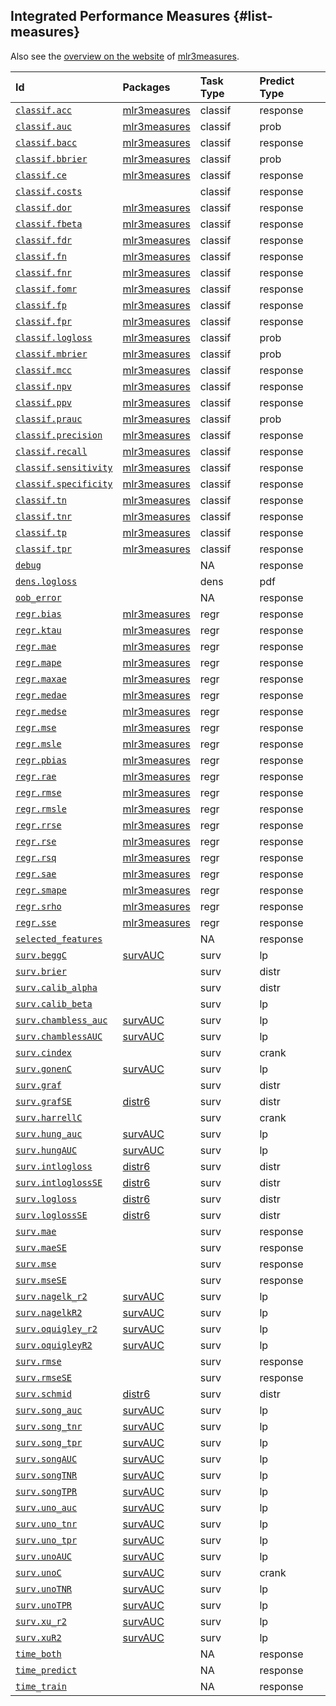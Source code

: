 ## Integrated Performance Measures {#list-measures}

Also see the [overview on the website](https://mlr3measures.mlr-org.com/reference/) of [mlr3measures](https://cran.r-project.org/package=mlr3measures).


|Id                                                                                                   |Packages                                                        |Task Type |Predict Type |
|:----------------------------------------------------------------------------------------------------|:---------------------------------------------------------------|:---------|:------------|
|[`classif.acc`](https://mlr3.mlr-org.com/reference/mlr_measures_classif.acc.html)                    |[mlr3measures](https://cran.r-project.org/package=mlr3measures) |classif   |response     |
|[`classif.auc`](https://mlr3.mlr-org.com/reference/mlr_measures_classif.auc.html)                    |[mlr3measures](https://cran.r-project.org/package=mlr3measures) |classif   |prob         |
|[`classif.bacc`](https://mlr3.mlr-org.com/reference/mlr_measures_classif.bacc.html)                  |[mlr3measures](https://cran.r-project.org/package=mlr3measures) |classif   |response     |
|[`classif.bbrier`](https://mlr3.mlr-org.com/reference/mlr_measures_classif.bbrier.html)              |[mlr3measures](https://cran.r-project.org/package=mlr3measures) |classif   |prob         |
|[`classif.ce`](https://mlr3.mlr-org.com/reference/mlr_measures_classif.ce.html)                      |[mlr3measures](https://cran.r-project.org/package=mlr3measures) |classif   |response     |
|[`classif.costs`](https://mlr3.mlr-org.com/reference/mlr_measures_classif.costs.html)                |                                                                |classif   |response     |
|[`classif.dor`](https://mlr3.mlr-org.com/reference/mlr_measures_classif.dor.html)                    |[mlr3measures](https://cran.r-project.org/package=mlr3measures) |classif   |response     |
|[`classif.fbeta`](https://mlr3.mlr-org.com/reference/mlr_measures_classif.fbeta.html)                |[mlr3measures](https://cran.r-project.org/package=mlr3measures) |classif   |response     |
|[`classif.fdr`](https://mlr3.mlr-org.com/reference/mlr_measures_classif.fdr.html)                    |[mlr3measures](https://cran.r-project.org/package=mlr3measures) |classif   |response     |
|[`classif.fn`](https://mlr3.mlr-org.com/reference/mlr_measures_classif.fn.html)                      |[mlr3measures](https://cran.r-project.org/package=mlr3measures) |classif   |response     |
|[`classif.fnr`](https://mlr3.mlr-org.com/reference/mlr_measures_classif.fnr.html)                    |[mlr3measures](https://cran.r-project.org/package=mlr3measures) |classif   |response     |
|[`classif.fomr`](https://mlr3.mlr-org.com/reference/mlr_measures_classif.fomr.html)                  |[mlr3measures](https://cran.r-project.org/package=mlr3measures) |classif   |response     |
|[`classif.fp`](https://mlr3.mlr-org.com/reference/mlr_measures_classif.fp.html)                      |[mlr3measures](https://cran.r-project.org/package=mlr3measures) |classif   |response     |
|[`classif.fpr`](https://mlr3.mlr-org.com/reference/mlr_measures_classif.fpr.html)                    |[mlr3measures](https://cran.r-project.org/package=mlr3measures) |classif   |response     |
|[`classif.logloss`](https://mlr3.mlr-org.com/reference/mlr_measures_classif.logloss.html)            |[mlr3measures](https://cran.r-project.org/package=mlr3measures) |classif   |prob         |
|[`classif.mbrier`](https://mlr3.mlr-org.com/reference/mlr_measures_classif.mbrier.html)              |[mlr3measures](https://cran.r-project.org/package=mlr3measures) |classif   |prob         |
|[`classif.mcc`](https://mlr3.mlr-org.com/reference/mlr_measures_classif.mcc.html)                    |[mlr3measures](https://cran.r-project.org/package=mlr3measures) |classif   |response     |
|[`classif.npv`](https://mlr3.mlr-org.com/reference/mlr_measures_classif.npv.html)                    |[mlr3measures](https://cran.r-project.org/package=mlr3measures) |classif   |response     |
|[`classif.ppv`](https://mlr3.mlr-org.com/reference/mlr_measures_classif.ppv.html)                    |[mlr3measures](https://cran.r-project.org/package=mlr3measures) |classif   |response     |
|[`classif.prauc`](https://mlr3.mlr-org.com/reference/mlr_measures_classif.prauc.html)                |[mlr3measures](https://cran.r-project.org/package=mlr3measures) |classif   |prob         |
|[`classif.precision`](https://mlr3.mlr-org.com/reference/mlr_measures_classif.precision.html)        |[mlr3measures](https://cran.r-project.org/package=mlr3measures) |classif   |response     |
|[`classif.recall`](https://mlr3.mlr-org.com/reference/mlr_measures_classif.recall.html)              |[mlr3measures](https://cran.r-project.org/package=mlr3measures) |classif   |response     |
|[`classif.sensitivity`](https://mlr3.mlr-org.com/reference/mlr_measures_classif.sensitivity.html)    |[mlr3measures](https://cran.r-project.org/package=mlr3measures) |classif   |response     |
|[`classif.specificity`](https://mlr3.mlr-org.com/reference/mlr_measures_classif.specificity.html)    |[mlr3measures](https://cran.r-project.org/package=mlr3measures) |classif   |response     |
|[`classif.tn`](https://mlr3.mlr-org.com/reference/mlr_measures_classif.tn.html)                      |[mlr3measures](https://cran.r-project.org/package=mlr3measures) |classif   |response     |
|[`classif.tnr`](https://mlr3.mlr-org.com/reference/mlr_measures_classif.tnr.html)                    |[mlr3measures](https://cran.r-project.org/package=mlr3measures) |classif   |response     |
|[`classif.tp`](https://mlr3.mlr-org.com/reference/mlr_measures_classif.tp.html)                      |[mlr3measures](https://cran.r-project.org/package=mlr3measures) |classif   |response     |
|[`classif.tpr`](https://mlr3.mlr-org.com/reference/mlr_measures_classif.tpr.html)                    |[mlr3measures](https://cran.r-project.org/package=mlr3measures) |classif   |response     |
|[`debug`](https://mlr3.mlr-org.com/reference/mlr_measures_debug.html)                                |                                                                |NA        |response     |
|[`dens.logloss`](https://mlr3proba.mlr-org.com/reference/mlr_measures_dens.logloss.html)             |                                                                |dens      |pdf          |
|[`oob_error`](https://mlr3.mlr-org.com/reference/mlr_measures_oob_error.html)                        |                                                                |NA        |response     |
|[`regr.bias`](https://mlr3.mlr-org.com/reference/mlr_measures_regr.bias.html)                        |[mlr3measures](https://cran.r-project.org/package=mlr3measures) |regr      |response     |
|[`regr.ktau`](https://mlr3.mlr-org.com/reference/mlr_measures_regr.ktau.html)                        |[mlr3measures](https://cran.r-project.org/package=mlr3measures) |regr      |response     |
|[`regr.mae`](https://mlr3.mlr-org.com/reference/mlr_measures_regr.mae.html)                          |[mlr3measures](https://cran.r-project.org/package=mlr3measures) |regr      |response     |
|[`regr.mape`](https://mlr3.mlr-org.com/reference/mlr_measures_regr.mape.html)                        |[mlr3measures](https://cran.r-project.org/package=mlr3measures) |regr      |response     |
|[`regr.maxae`](https://mlr3.mlr-org.com/reference/mlr_measures_regr.maxae.html)                      |[mlr3measures](https://cran.r-project.org/package=mlr3measures) |regr      |response     |
|[`regr.medae`](https://mlr3.mlr-org.com/reference/mlr_measures_regr.medae.html)                      |[mlr3measures](https://cran.r-project.org/package=mlr3measures) |regr      |response     |
|[`regr.medse`](https://mlr3.mlr-org.com/reference/mlr_measures_regr.medse.html)                      |[mlr3measures](https://cran.r-project.org/package=mlr3measures) |regr      |response     |
|[`regr.mse`](https://mlr3.mlr-org.com/reference/mlr_measures_regr.mse.html)                          |[mlr3measures](https://cran.r-project.org/package=mlr3measures) |regr      |response     |
|[`regr.msle`](https://mlr3.mlr-org.com/reference/mlr_measures_regr.msle.html)                        |[mlr3measures](https://cran.r-project.org/package=mlr3measures) |regr      |response     |
|[`regr.pbias`](https://mlr3.mlr-org.com/reference/mlr_measures_regr.pbias.html)                      |[mlr3measures](https://cran.r-project.org/package=mlr3measures) |regr      |response     |
|[`regr.rae`](https://mlr3.mlr-org.com/reference/mlr_measures_regr.rae.html)                          |[mlr3measures](https://cran.r-project.org/package=mlr3measures) |regr      |response     |
|[`regr.rmse`](https://mlr3.mlr-org.com/reference/mlr_measures_regr.rmse.html)                        |[mlr3measures](https://cran.r-project.org/package=mlr3measures) |regr      |response     |
|[`regr.rmsle`](https://mlr3.mlr-org.com/reference/mlr_measures_regr.rmsle.html)                      |[mlr3measures](https://cran.r-project.org/package=mlr3measures) |regr      |response     |
|[`regr.rrse`](https://mlr3.mlr-org.com/reference/mlr_measures_regr.rrse.html)                        |[mlr3measures](https://cran.r-project.org/package=mlr3measures) |regr      |response     |
|[`regr.rse`](https://mlr3.mlr-org.com/reference/mlr_measures_regr.rse.html)                          |[mlr3measures](https://cran.r-project.org/package=mlr3measures) |regr      |response     |
|[`regr.rsq`](https://mlr3.mlr-org.com/reference/mlr_measures_regr.rsq.html)                          |[mlr3measures](https://cran.r-project.org/package=mlr3measures) |regr      |response     |
|[`regr.sae`](https://mlr3.mlr-org.com/reference/mlr_measures_regr.sae.html)                          |[mlr3measures](https://cran.r-project.org/package=mlr3measures) |regr      |response     |
|[`regr.smape`](https://mlr3.mlr-org.com/reference/mlr_measures_regr.smape.html)                      |[mlr3measures](https://cran.r-project.org/package=mlr3measures) |regr      |response     |
|[`regr.srho`](https://mlr3.mlr-org.com/reference/mlr_measures_regr.srho.html)                        |[mlr3measures](https://cran.r-project.org/package=mlr3measures) |regr      |response     |
|[`regr.sse`](https://mlr3.mlr-org.com/reference/mlr_measures_regr.sse.html)                          |[mlr3measures](https://cran.r-project.org/package=mlr3measures) |regr      |response     |
|[`selected_features`](https://mlr3.mlr-org.com/reference/mlr_measures_selected_features.html)        |                                                                |NA        |response     |
|[`surv.beggC`](https://mlr3proba.mlr-org.com/reference/mlr_measures_surv.beggC.html)                 |[survAUC](https://cran.r-project.org/package=survAUC)           |surv      |lp           |
|[`surv.brier`](https://mlr3proba.mlr-org.com/reference/mlr_measures_surv.graf.html)                  |                                                                |surv      |distr        |
|[`surv.calib_alpha`](https://mlr3proba.mlr-org.com/reference/mlr_measures_surv.calib_alpha.html)     |                                                                |surv      |distr        |
|[`surv.calib_beta`](https://mlr3proba.mlr-org.com/reference/mlr_measures_surv.calib_beta.html)       |                                                                |surv      |lp           |
|[`surv.chambless_auc`](https://mlr3proba.mlr-org.com/reference/mlr_measures_surv.chambless_auc.html) |[survAUC](https://cran.r-project.org/package=survAUC)           |surv      |lp           |
|[`surv.chamblessAUC`](https://mlr3proba.mlr-org.com/reference/mlr_measures_surv.chambless_auc.html)  |[survAUC](https://cran.r-project.org/package=survAUC)           |surv      |lp           |
|[`surv.cindex`](https://mlr3proba.mlr-org.com/reference/mlr_measures_surv.cindex.html)               |                                                                |surv      |crank        |
|[`surv.gonenC`](https://mlr3proba.mlr-org.com/reference/mlr_measures_surv.gonenC.html)               |[survAUC](https://cran.r-project.org/package=survAUC)           |surv      |lp           |
|[`surv.graf`](https://mlr3proba.mlr-org.com/reference/mlr_measures_surv.graf.html)                   |                                                                |surv      |distr        |
|[`surv.grafSE`](https://mlr3proba.mlr-org.com/reference/mlr_measures_surv.grafSE.html)               |[distr6](https://cran.r-project.org/package=distr6)             |surv      |distr        |
|[`surv.harrellC`](https://mlr3proba.mlr-org.com/reference/mlr_measures_surv.harrellC.html)           |                                                                |surv      |crank        |
|[`surv.hung_auc`](https://mlr3proba.mlr-org.com/reference/mlr_measures_surv.hung_auc.html)           |[survAUC](https://cran.r-project.org/package=survAUC)           |surv      |lp           |
|[`surv.hungAUC`](https://mlr3proba.mlr-org.com/reference/mlr_measures_surv.hung_auc.html)            |[survAUC](https://cran.r-project.org/package=survAUC)           |surv      |lp           |
|[`surv.intlogloss`](https://mlr3proba.mlr-org.com/reference/mlr_measures_surv.intlogloss.html)       |[distr6](https://cran.r-project.org/package=distr6)             |surv      |distr        |
|[`surv.intloglossSE`](https://mlr3proba.mlr-org.com/reference/mlr_measures_surv.intloglossSE.html)   |[distr6](https://cran.r-project.org/package=distr6)             |surv      |distr        |
|[`surv.logloss`](https://mlr3proba.mlr-org.com/reference/mlr_measures_surv.logloss.html)             |[distr6](https://cran.r-project.org/package=distr6)             |surv      |distr        |
|[`surv.loglossSE`](https://mlr3proba.mlr-org.com/reference/mlr_measures_surv.loglossSE.html)         |[distr6](https://cran.r-project.org/package=distr6)             |surv      |distr        |
|[`surv.mae`](https://mlr3proba.mlr-org.com/reference/mlr_measures_surv.mae.html)                     |                                                                |surv      |response     |
|[`surv.maeSE`](https://mlr3proba.mlr-org.com/reference/mlr_measures_surv.maeSE.html)                 |                                                                |surv      |response     |
|[`surv.mse`](https://mlr3proba.mlr-org.com/reference/mlr_measures_surv.mse.html)                     |                                                                |surv      |response     |
|[`surv.mseSE`](https://mlr3proba.mlr-org.com/reference/mlr_measures_surv.mseSE.html)                 |                                                                |surv      |response     |
|[`surv.nagelk_r2`](https://mlr3proba.mlr-org.com/reference/mlr_measures_surv.nagelk_r2.html)         |[survAUC](https://cran.r-project.org/package=survAUC)           |surv      |lp           |
|[`surv.nagelkR2`](https://mlr3proba.mlr-org.com/reference/mlr_measures_surv.nagelk_r2.html)          |[survAUC](https://cran.r-project.org/package=survAUC)           |surv      |lp           |
|[`surv.oquigley_r2`](https://mlr3proba.mlr-org.com/reference/mlr_measures_surv.oquigley_r2.html)     |[survAUC](https://cran.r-project.org/package=survAUC)           |surv      |lp           |
|[`surv.oquigleyR2`](https://mlr3proba.mlr-org.com/reference/mlr_measures_surv.oquigley_r2.html)      |[survAUC](https://cran.r-project.org/package=survAUC)           |surv      |lp           |
|[`surv.rmse`](https://mlr3proba.mlr-org.com/reference/mlr_measures_surv.rmse.html)                   |                                                                |surv      |response     |
|[`surv.rmseSE`](https://mlr3proba.mlr-org.com/reference/mlr_measures_surv.rmseSE.html)               |                                                                |surv      |response     |
|[`surv.schmid`](https://mlr3proba.mlr-org.com/reference/mlr_measures_surv.schmid.html)               |[distr6](https://cran.r-project.org/package=distr6)             |surv      |distr        |
|[`surv.song_auc`](https://mlr3proba.mlr-org.com/reference/mlr_measures_surv.song_auc.html)           |[survAUC](https://cran.r-project.org/package=survAUC)           |surv      |lp           |
|[`surv.song_tnr`](https://mlr3proba.mlr-org.com/reference/mlr_measures_surv.song_tnr.html)           |[survAUC](https://cran.r-project.org/package=survAUC)           |surv      |lp           |
|[`surv.song_tpr`](https://mlr3proba.mlr-org.com/reference/mlr_measures_surv.song_tpr.html)           |[survAUC](https://cran.r-project.org/package=survAUC)           |surv      |lp           |
|[`surv.songAUC`](https://mlr3proba.mlr-org.com/reference/mlr_measures_surv.song_auc.html)            |[survAUC](https://cran.r-project.org/package=survAUC)           |surv      |lp           |
|[`surv.songTNR`](https://mlr3proba.mlr-org.com/reference/mlr_measures_surv.song_tnr.html)            |[survAUC](https://cran.r-project.org/package=survAUC)           |surv      |lp           |
|[`surv.songTPR`](https://mlr3proba.mlr-org.com/reference/mlr_measures_surv.song_tpr.html)            |[survAUC](https://cran.r-project.org/package=survAUC)           |surv      |lp           |
|[`surv.uno_auc`](https://mlr3proba.mlr-org.com/reference/mlr_measures_surv.uno_auc.html)             |[survAUC](https://cran.r-project.org/package=survAUC)           |surv      |lp           |
|[`surv.uno_tnr`](https://mlr3proba.mlr-org.com/reference/mlr_measures_surv.uno_tnr.html)             |[survAUC](https://cran.r-project.org/package=survAUC)           |surv      |lp           |
|[`surv.uno_tpr`](https://mlr3proba.mlr-org.com/reference/mlr_measures_surv.uno_tpr.html)             |[survAUC](https://cran.r-project.org/package=survAUC)           |surv      |lp           |
|[`surv.unoAUC`](https://mlr3proba.mlr-org.com/reference/mlr_measures_surv.uno_auc.html)              |[survAUC](https://cran.r-project.org/package=survAUC)           |surv      |lp           |
|[`surv.unoC`](https://mlr3proba.mlr-org.com/reference/mlr_measures_surv.unoC.html)                   |[survAUC](https://cran.r-project.org/package=survAUC)           |surv      |crank        |
|[`surv.unoTNR`](https://mlr3proba.mlr-org.com/reference/mlr_measures_surv.uno_tnr.html)              |[survAUC](https://cran.r-project.org/package=survAUC)           |surv      |lp           |
|[`surv.unoTPR`](https://mlr3proba.mlr-org.com/reference/mlr_measures_surv.uno_tpr.html)              |[survAUC](https://cran.r-project.org/package=survAUC)           |surv      |lp           |
|[`surv.xu_r2`](https://mlr3proba.mlr-org.com/reference/mlr_measures_surv.xu_r2.html)                 |[survAUC](https://cran.r-project.org/package=survAUC)           |surv      |lp           |
|[`surv.xuR2`](https://mlr3proba.mlr-org.com/reference/mlr_measures_surv.xu_r2.html)                  |[survAUC](https://cran.r-project.org/package=survAUC)           |surv      |lp           |
|[`time_both`](https://mlr3.mlr-org.com/reference/mlr_measures_elapsed_time.html)                     |                                                                |NA        |response     |
|[`time_predict`](https://mlr3.mlr-org.com/reference/mlr_measures_elapsed_time.html)                  |                                                                |NA        |response     |
|[`time_train`](https://mlr3.mlr-org.com/reference/mlr_measures_elapsed_time.html)                    |                                                                |NA        |response     |
